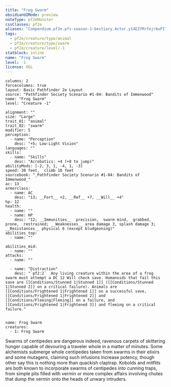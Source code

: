 ```yaml
---
title: "Frog Swarm"
obsidianUIMode: preview
noteType: pf2eMonster
cssClasses: pf2e
aliases: "Compendium.pf2e.pfs-season-1-bestiary.Actor.y14EZYMrfejrAuPI" 
tags:
  - pf2e/creature/type/animal
  - pf2e/creature/type/swarm
  - pf2e/creature/level/-1
statblock: inline
name: "Frog Swarm"
level: -1
license: OGL
---
```


```statblock
columns: 2
forcecolumns: true
layout: Basic Pathfinder 2e Layout
source: "Pathfinder Society Scenario #1-04: Bandits of Immenwood"
name: "Frog Swarm"
level: "Creature -1"

alignment: ""
size: "Large"
trait_01: "animal"
trait_02: "swarm"
modifier: 5
perception:
  - name: "Perception"
    desc: "+5; Low-Light Vision"
languages: ""
skills:
  - name: "Skills"
    desc: "Acrobatics: +4 (+8 to jump)"
abilityMods: [-2, 3, 1, -4, 1, -3]
speed: 30 feet,  climb 10 feet
sourcebook: "_Pathfinder Society Scenario #1-04: Bandits of Immenwood_"
ac: 13
armorclass:
  - name: AC
    desc: "13; __Fort__ +2, __Ref__ +7, __Will__ +4"
hp: 12
health:
  - name: ""
  - name: HP
    desc: "12; __Immunities__  precision,  swarm mind,  grabbed,  prone,  restrained; __Weaknesses__ area damage 3, splash damage 3; __Resistances__ physical 6 (except bludgeoning)"
abilities_top:
  - name: ""

abilities_mid:
  - name: ""
attacks:
  - name: ""

  - name: "Distraction"
    desc: "`pf2:2`  Any living creature within the area of a frog swarm must attempt a DC 12 Will check save. Humanoids that fail this save are [[Conditions/Stunned 1|Stunned 1]] ([[Conditions/Stunned 1|Stunned 2]] on a critical failure). Animals are [[Conditions/Frightened 1|Frightened 1]] on a successful save, [[Conditions/Frightened 1|Frightened 2]] and [[Conditions/Fleeing|Fleeing]] on a failure, and [[Conditions/Frightened 1|Frightened 3]] and fleeing on a critical failure."
 
```

```encounter-table
name: Frog Swarm
creatures:
  - 1: Frog Swarm
```



Swarms of centipedes are dangerous indeed, ravenous carpets of skittering hunger capable of devouring a traveler whole in a matter of minutes. Some alchemists submerge whole centipedes taken from swarms in their elixirs and some mutagens, claiming such infusions increase potency, though other say this is nothing more than quackish claptrap. Kobolds and mitflits are both known to incorporate swarms of centipedes into cunning traps, from simple pits filled with vermin or more complex affairs involving chutes that dump the vermin onto the heads of unwary intruders.

